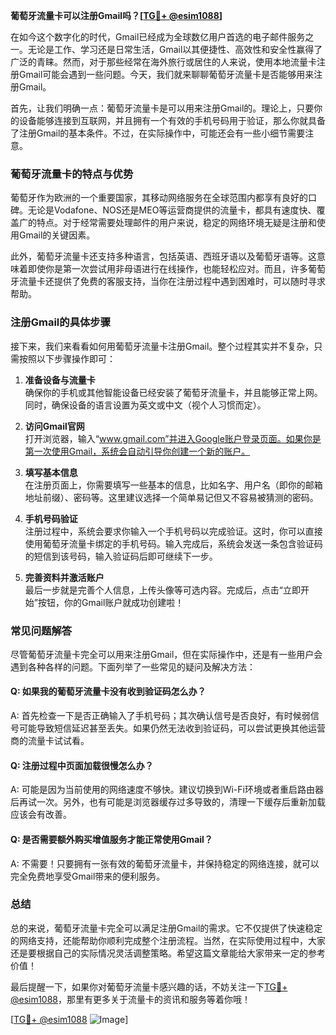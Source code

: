 **葡萄牙流量卡可以注册Gmail吗？[[TG💪+ @esim1088](https://t.me/s/esim1088)]**

在如今这个数字化的时代，Gmail已经成为全球数亿用户首选的电子邮件服务之一。无论是工作、学习还是日常生活，Gmail以其便捷性、高效性和安全性赢得了广泛的青睐。然而，对于那些经常在海外旅行或居住的人来说，使用本地流量卡注册Gmail可能会遇到一些问题。今天，我们就来聊聊葡萄牙流量卡是否能够用来注册Gmail。

首先，让我们明确一点：葡萄牙流量卡是可以用来注册Gmail的。理论上，只要你的设备能够连接到互联网，并且拥有一个有效的手机号码用于验证，那么你就具备了注册Gmail的基本条件。不过，在实际操作中，可能还会有一些小细节需要注意。

### **葡萄牙流量卡的特点与优势**

葡萄牙作为欧洲的一个重要国家，其移动网络服务在全球范围内都享有良好的口碑。无论是Vodafone、NOS还是MEO等运营商提供的流量卡，都具有速度快、覆盖广的特点。对于经常需要处理邮件的用户来说，稳定的网络环境无疑是注册和使用Gmail的关键因素。

此外，葡萄牙流量卡还支持多种语言，包括英语、西班牙语以及葡萄牙语等。这意味着即使你是第一次尝试用非母语进行在线操作，也能轻松应对。而且，许多葡萄牙流量卡还提供了免费的客服支持，当你在注册过程中遇到困难时，可以随时寻求帮助。

### **注册Gmail的具体步骤**

接下来，我们来看看如何用葡萄牙流量卡注册Gmail。整个过程其实并不复杂，只需按照以下步骤操作即可：

1. **准备设备与流量卡**  
   确保你的手机或其他智能设备已经安装了葡萄牙流量卡，并且能够正常上网。同时，确保设备的语言设置为英文或中文（视个人习惯而定）。

2. **访问Gmail官网**  
   打开浏览器，输入“www.gmail.com”并进入Google账户登录页面。如果你是第一次使用Gmail，系统会自动引导你创建一个新的账户。

3. **填写基本信息**  
   在注册页面上，你需要填写一些基本的信息，比如名字、用户名（即你的邮箱地址前缀）、密码等。这里建议选择一个简单易记但又不容易被猜测的密码。

4. **手机号码验证**  
   注册过程中，系统会要求你输入一个手机号码以完成验证。这时，你可以直接使用葡萄牙流量卡绑定的手机号码。输入完成后，系统会发送一条包含验证码的短信到该号码，输入验证码后即可继续下一步。

5. **完善资料并激活账户**  
   最后一步就是完善个人信息，上传头像等可选内容。完成后，点击“立即开始”按钮，你的Gmail账户就成功创建啦！

### **常见问题解答**

尽管葡萄牙流量卡完全可以用来注册Gmail，但在实际操作中，还是有一些用户会遇到各种各样的问题。下面列举了一些常见的疑问及解决方法：

#### **Q: 如果我的葡萄牙流量卡没有收到验证码怎么办？**
A: 首先检查一下是否正确输入了手机号码；其次确认信号是否良好，有时候弱信号可能导致短信延迟甚至丢失。如果仍然无法收到验证码，可以尝试更换其他运营商的流量卡试试看。

#### **Q: 注册过程中页面加载很慢怎么办？**
A: 可能是因为当前使用的网络速度不够快。建议切换到Wi-Fi环境或者重启路由器后再试一次。另外，也有可能是浏览器缓存过多导致的，清理一下缓存后重新加载应该会有改善。

#### **Q: 是否需要额外购买增值服务才能正常使用Gmail？**
A: 不需要！只要拥有一张有效的葡萄牙流量卡，并保持稳定的网络连接，就可以完全免费地享受Gmail带来的便利服务。

### **总结**

总的来说，葡萄牙流量卡完全可以满足注册Gmail的需求。它不仅提供了快速稳定的网络支持，还能帮助你顺利完成整个注册流程。当然，在实际使用过程中，大家还是要根据自己的实际情况灵活调整策略。希望这篇文章能给大家带来一定的参考价值！

最后提醒一下，如果你对葡萄牙流量卡感兴趣的话，不妨关注一下[TG💪+ @esim1088](https://t.me/s/esim1088)，那里有更多关于流量卡的资讯和服务等着你哦！

[[TG💪+ @esim1088](https://t.me/s/esim1088) ![Image](https://i.postimg.cc/4NQfJmqS/Snipaste-2025-05-13-00-14-12.png)]
